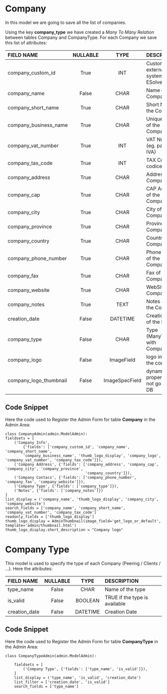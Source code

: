 # Company

In this model we are going to save all the list of companies. 

Using the key **company_type** we have created a *Many To Many Relation* between tables Company and CompanyType.
For each Company we save this list of attributes:

|FIELD NAME | NULLABLE | TYPE | DESCRIPTION|
|:----------- | :-----------: | :-----------: | :-----------|
|company_custom_id       | True      |  INT           | Custom ID on external systems (eg. ESolver)|
|company_name            | False      |  CHAR          | Name of the Company|
|company_short_name      | True      |  CHAR          | Short Name of the Company|
|company_business_name   | True      |  CHAR          | Unique Name of the Company|
|company_vat_number      | True       |  INT           | VAT Number (eg. partita IVA)|
|company_tax_code        | True       |  INT           | TAX Code (eg. codice fiscale)|
|company_address         | True      |  CHAR          | Address of the Company|
|company_cap             | True      |  CHAR          | CAP Address of the Company|
|company_city            | True      |  CHAR          | City of the Company|
|company_province        | True       |  CHAR          | Province of the Company|
|company_country         | True      |  CHAR          | Country of the Company|
|company_phone_number    | True       |  CHAR          | Phone Number of the Company|
|company_fax             | True       |  CHAR          | Fax of the Company|
|company_website         | True       |  CHAR          | WebSite of the Company|
|company_notes           | True       |  TEXT          | Notes about the Company|
|creation_date           | False      |  DATETIME      | Creation Date of the Record|
|company_type            | False       |  CHAR          | Type (ManyToMany  with CompanyType)|
|company_logo            | False       |  ImageField          | logo image of the company |
|company_logo_thumbnail  | False       |  ImageSpecField      | dynamic property, does not go into the DB |

## Code Snippet 

Here the code used to Register the Admin Form for table **Company** in the Admin Area:

    class CompanyAdmin(admin.ModelAdmin):
    fieldsets = [
        ('Company Info', 
            {'fields': ['company_custom_id', 'company_name', 'company_short_name',
            'company_business_name', 'thumb_logo_display', 'company_logo', 'company_vat_number', 'company_tax_code']}),
        ('Company Address', {'fields': ['company_address', 'company_cap', 'company_city', 'company_province',
                                        'company_country']}),
        ('Company Contacs', {'fields': ['company_phone_number', 'company_fax', 'company_website']}),
        ('Company Type', {'fields': ['company_type']}),
        ('Notes', {'fields': ['company_notes']})
    ]
    list_display = ('company_name', 'thumb_logo_display', 'company_city', 'company_website')
    search_fields = ['company_name', 'company_short_name', 'company_vat_number', 'company_tax_code']
    readonly_fields = ['thumb_logo_display']
    thumb_logo_display = AdminThumbnail(image_field='get_logo_or_default', template='admin/thumbnail.html')
    thumb_logo_display.short_description = "Company logo"
    

# Company Type

This model is used to specify the type of each Company (Peering / Clients / ...).
Here the attributes:

|FIELD NAME | NULLABLE | TYPE | DESCRIPTION|
|:----------- | :-----------: | :-----------: | :-----------|
|type_name              | False     |  CHAR       | Name of the type|
|is_valid               | False     |  BOOLEAN    | TRUE if the type is available|
|creation_date          | False     |  DATETIME   | Creation Date|

## Code Snippet

Here the code used to Register the Admin Form for table **CompanyType** in the Admin Area:

    class CompanyTypeAdmin(admin.ModelAdmin):

        fieldsets = [
            ('Company Type', {'fields': ['type_name', 'is_valid']}),
        ]
        list_display = ('type_name', 'is_valid', 'creation_date')
        list_filter = ['creation_date', 'is_valid']
        search_fields = ['type_name']

